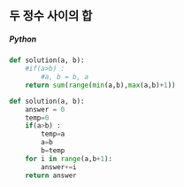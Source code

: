 ## 두 정수 사이의 합

##### Python

```python
def solution(a, b):
    #if(a>b) :
        #a, b = b, a
    return sum(range(min(a,b),max(a,b)+1))
```

```python
def solution(a, b):
    answer = 0
    temp=0
    if(a>b) :
        temp=a
        a=b
        b=temp
    for i in range(a,b+1):
        answer+=i
    return answer
```
